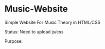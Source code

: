 # Music-Website
Simple Website For Music Theory in HTML/CSS

Status: Need to upload js/css

Purpose:


